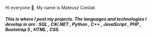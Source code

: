 Hi everyone 👋, My name is Mateusz Cieślak
<h5>This is where I post my projects. 
The languages and technologies I develop in are : 
SQL , C#/.NET , Python , C++ , JavaScript , PHP , Bootstrap 5 , HTML , CSS.</h5>

